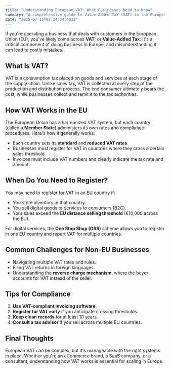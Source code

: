```yaml
---
title: "Understanding European VAT: What Businesses Need to Know"
summary: "A comprehensive guide to Value-Added Tax (VAT) in the European Union and how it affects cross-border businesses."
date: "2025-07-11T07:24:34.403Z"
---
```


If you're operating a business that deals with customers in the European Union (EU), you've likely come across **VAT**, or **Value-Added Tax**. It's a critical component of doing business in Europe, and misunderstanding it can lead to costly mistakes.

## What Is VAT?

VAT is a consumption tax placed on goods and services at each stage of the supply chain. Unlike sales tax, VAT is collected at every step of the production and distribution process. The end consumer ultimately bears the cost, while businesses collect and remit it to the tax authorities.

## How VAT Works in the EU

The European Union has a harmonized VAT system, but each country (called a **Member State**) administers its own rates and compliance procedures. Here's how it generally works:

- Each country sets its **standard** and **reduced VAT rates**.
- Businesses must register for VAT in countries where they cross a certain sales threshold.
- Invoices must include VAT numbers and clearly indicate the tax rate and amount.

## When Do You Need to Register?

You may need to register for VAT in an EU country if:

- You store inventory in that country.
- You sell digital goods or services to consumers (B2C).
- Your sales exceed the **EU distance selling threshold** (€10,000 across the EU).

For digital services, the **One Stop Shop (OSS)** scheme allows you to register in one EU country and report VAT for multiple countries.

## Common Challenges for Non-EU Businesses

- Navigating multiple VAT rates and rules.
- Filing VAT returns in foreign languages.
- Understanding the **reverse charge mechanism**, where the buyer accounts for VAT instead of the seller.

## Tips for Compliance

1. **Use VAT-compliant invoicing software**.
2. **Register for VAT early** if you anticipate crossing thresholds.
3. **Keep clean records** for at least 10 years.
4. **Consult a tax advisor** if you sell across multiple EU countries.

## Final Thoughts

European VAT can be complex, but it's manageable with the right systems in place. Whether you're an eCommerce brand, a SaaS company, or a consultant, understanding how VAT works is essential for scaling in Europe.
